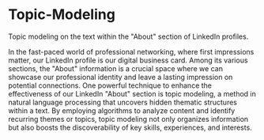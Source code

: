 # Topic-Modeling
Topic modeling on the text within the "About" section of LinkedIn profiles.

In the fast-paced world of professional networking, where first impressions matter, our LinkedIn profile is our digital business card. Among its various sections, the "About" information is a crucial space where we can showcase our professional identity and leave a lasting impression on potential connections. One powerful technique to enhance the effectiveness of our LinkedIn "About" section is topic modeling, a method in natural language processing that uncovers hidden thematic structures within a text. By employing algorithms to analyze content and identify recurring themes or topics, topic modeling not only organizes information but also boosts the discoverability of key skills, experiences, and interests.

